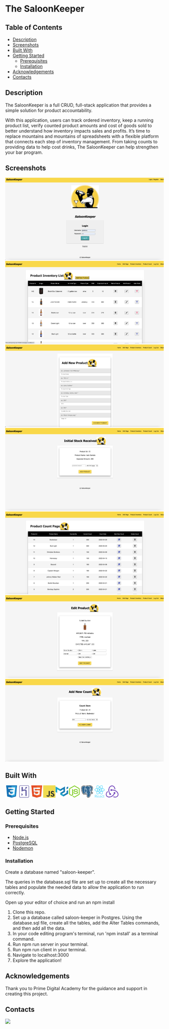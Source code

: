 # The SaloonKeeper

## Table of Contents

- [Description](#description)
- [Screenshots](#screenshots)
- [Built With](#built-with)
- [Getting Started](#getting-started)
  - [Prerequisites](#prerequisites)
  - [Installation](#installation)
- [Acknowledgements](#acknowledgements)
- [Contacts](#contacts)

## Description

The SaloonKeeper is a full CRUD, full-stack application that provides a simple solution for product accountability.

With this application, users can track ordered inventory, keep a running product list, verify counted product amounts and cost of goods sold to better understand how inventory impacts sales and profits. It’s time to replace mountains and mountains of spreadsheets with a flexible platform that connects each step of inventory management. From taking counts to providing data to help cost drinks, The SaloonKeeper can help strengthen your bar program.

## Screenshots

![ScreenShot 1](/ScreenShot1.png?raw=true "Screenshot")
![ScreenShot 2](/ScreenShot2.png?raw=true "Screenshot")
![ScreenShot 3](/ScreenShot3.png?raw=true "Screenshot")
![ScreenShot 4](/ScreenShot4.png?raw=true "Screenshot")
![ScreenShot 5](/ScreenShot5.png?raw=true "Screenshot")
![ScreenShot 6](/ScreenShot6.png?raw=true "Screenshot")
![ScreenShot 7](/ScreenShot7.png?raw=true "Screenshot")

## Built With

<a href="https://developer.mozilla.org/en-US/docs/Web/CSS"><img src="https://raw.githubusercontent.com/devicons/devicon/master/icons/css3/css3-original.svg" height="40px" width="40px" /></a><a href="https://www.heroku.com/"><img src="https://raw.githubusercontent.com/devicons/devicon/master/icons/heroku/heroku-original.svg" height="40px" width="40px" /></a><a href="https://developer.mozilla.org/en-US/docs/Web/HTML"><img src="https://raw.githubusercontent.com/devicons/devicon/master/icons/html5/html5-original.svg" height="40px" width="40px" /></a><a href="https://developer.mozilla.org/en-US/docs/Web/JavaScript"><img src="https://raw.githubusercontent.com/devicons/devicon/master/icons/javascript/javascript-original.svg" height="40px" width="40px" /></a><a href="https://material-ui.com/"><img src="https://raw.githubusercontent.com/devicons/devicon/master/icons/materialui/materialui-original.svg" height="40px" width="40px" /></a><a href="https://nodejs.org/en/"><img src="https://raw.githubusercontent.com/devicons/devicon/master/icons/nodejs/nodejs-original.svg" height="40px" width="40px" /></a><a href="https://www.postgresql.org/"><img src="https://raw.githubusercontent.com/devicons/devicon/master/icons/postgresql/postgresql-original.svg" height="40px" width="40px" /></a><a href="https://reactjs.org/"><img src="https://raw.githubusercontent.com/devicons/devicon/master/icons/react/react-original-wordmark.svg" height="40px" width="40px" /></a><a href="https://redux.js.org/"><img src="https://raw.githubusercontent.com/devicons/devicon/master/icons/redux/redux-original.svg" height="40px" width="40px" /></a>

## Getting Started

### Prerequisites

- [Node.js](https://nodejs.org/en/)
- [PostgreSQL](https://www.postgresql.org/)
- [Nodemon](https://nodemon.io/)


### Installation

Create a database named "saloon-keeper".
 
The queries in the database.sql file are set up to create all the necessary tables and populate the needed data to allow the application to run correctly. 

Open up your editor of choice and run an npm install


1. Clone this repo.
2. Set up a database called saloon-keeper in Postgres. Using the database.sql file, create all the tables, add the Alter Tables commands, and then add all the data. 
3. In your code editing program's terminal, run 'npm install' as a terminal command.
5. Run npm run server in your terminal.
6. Run npm run client in your terminal.
7. Navigate to localhost:3000 
8. Explore the application!

## Acknowledgements

Thank you to Prime Digital Academy for the guidance and support in creating this project. 

## Contacts

<a href="https://www.linkedin.com/in/jj-salsbury-10532386/"><img src="https://img.shields.io/badge/LinkedIn-0077B5?style=for-the-badge&logo=linkedin&logoColor=white" /></a> 
